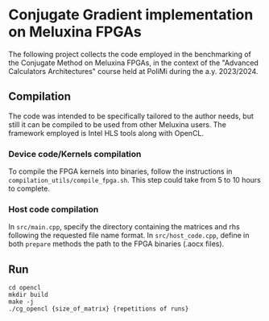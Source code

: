 # Conjugate Gradient implementation on Meluxina FPGAs

The following project collects the code employed in the benchmarking of the Conjugate Method on Meluxina FPGAs,
in the context of the "Advanced Calculators Architectures" course held at PoliMi during the a.y. 2023/2024.

## Compilation
The code was intended to be specifically tailored to the author needs, but still it can be compiled to be used from other Meluxina users.
The framework employed is Intel HLS tools along with OpenCL.

### Device code/Kernels compilation
To compile the FPGA kernels into binaries, follow the instructions in `compilation_utils/compile_fpga.sh`. This step could take from 5 to 10 hours to complete.

### Host code compilation
In `src/main.cpp`, specify the directory containing the matrices and rhs following the requested file name format. In `src/host_code.cpp`, define in both `prepare` methods the path to the FPGA binaries (.aocx files).

## Run 
```
cd opencl
mkdir build
make -j
./cg_opencl {size_of_matrix} {repetitions of runs}
```